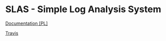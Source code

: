 # SLAS - Simple Log Analysis System

[Documentation [PL]](http://docs.chyla.org/doku.php?id=chyla:oprogramowanie:slas)

[Travis](https://travis-ci.org/chyla/slas)

